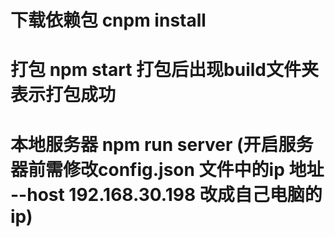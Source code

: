 
# 下载依赖包 cnpm install 
# 打包 npm start  打包后出现build文件夹表示打包成功
# 本地服务器  npm run server  (开启服务器前需修改config.json 文件中的ip 地址 --host 192.168.30.198 改成自己电脑的ip)

